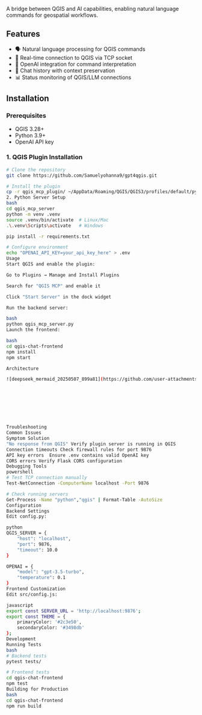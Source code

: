 A bridge between QGIS and AI capabilities, enabling natural language commands for geospatial workflows.

## Features

- 🗣️ Natural language processing for QGIS commands
- 🔌 Real-time connection to QGIS via TCP socket
- 🤖 OpenAI integration for command interpretation
- 📜 Chat history with context preservation
- 📊 Status monitoring of QGIS/LLM connections

## Installation

### Prerequisites
- QGIS 3.28+
- Python 3.9+
- OpenAI API key

### 1. QGIS Plugin Installation
```bash
# Clone the repository
git clone https://github.com/Samuelyohanna9/gpt4qgis.git

# Install the plugin
cp -r qgis_mcp_plugin/ ~/AppData/Roaming/QGIS/QGIS3/profiles/default/python/plugins/
2. Python Server Setup
bash
cd qgis_mcp_server
python -m venv .venv
source .venv/bin/activate  # Linux/Mac
.\.venv\Scripts\activate   # Windows

pip install -r requirements.txt

# Configure environment
echo "OPENAI_API_KEY=your_api_key_here" > .env
Usage
Start QGIS and enable the plugin:

Go to Plugins → Manage and Install Plugins

Search for "QGIS MCP" and enable it

Click "Start Server" in the dock widget

Run the backend server:

bash
python qgis_mcp_server.py
Launch the frontend:

bash
cd qgis-chat-frontend
npm install
npm start

Architecture

![deepseek_mermaid_20250507_899a81](https://github.com/user-attachments/assets/1a8d8c62-d573-463c-8a17-d059054a3c8b)








Troubleshooting
Common Issues
Symptom	Solution
"No response from QGIS"	Verify plugin server is running in QGIS
Connection timeouts	Check firewall rules for port 9876
API key errors	Ensure .env contains valid OpenAI key
CORS errors	Verify Flask CORS configuration
Debugging Tools
powershell
# Test TCP connection manually
Test-NetConnection -ComputerName localhost -Port 9876

# Check running servers
Get-Process -Name "python","qgis" | Format-Table -AutoSize
Configuration
Backend Settings
Edit config.py:

python
QGIS_SERVER = {
    "host": "localhost",
    "port": 9876,
    "timeout": 10.0
}

OPENAI = {
    "model": "gpt-3.5-turbo",
    "temperature": 0.1
}
Frontend Customization
Edit src/config.js:

javascript
export const SERVER_URL = 'http://localhost:9876';
export const THEME = {
    primaryColor: '#2c3e50',
    secondaryColor: '#3498db'
};
Development
Running Tests
bash
# Backend tests
pytest tests/

# Frontend tests
cd qgis-chat-frontend
npm test
Building for Production
bash
cd qgis-chat-frontend
npm run build
